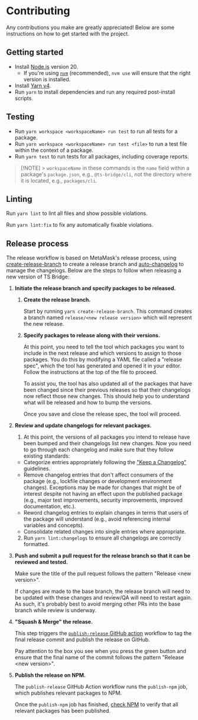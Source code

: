# Contributing

Any contributions you make are greatly appreciated! Below are some instructions
on how to get started with the project.

## Getting started

- Install [Node.js](https://nodejs.org) version 20.
  - If you're using [`nvm`](https://github.com/nvm-sh/nvm#installing-and-updating)
    (recommended), `nvm use` will ensure that the right version is installed.
- Install [Yarn v4](https://yarnpkg.com/getting-started/install).
- Run `yarn` to install dependencies and run any required post-install scripts.

## Testing

- Run `yarn workspace <workspaceName> run test` to run all tests for a package.
- Run `yarn workspace <workspaceName> run test <file>` to run a test file within
  the context of a package.
- Run `yarn test` to run tests for all packages, including coverage reports.

> [!NOTE] > `workspaceName` in these commands is the `name` field within a package's
> `package.json`, e.g., `@ts-bridge/cli`, not the directory where it is located,
> e.g., `packages/cli`.

## Linting

Run `yarn lint` to lint all files and show possible violations.

Run `yarn lint:fix` to fix any automatically fixable violations.

## Release process

The release workflow is based on MetaMask's release process, using
[create-release-branch](https://github.com/MetaMask/create-release-branch) to
create a release branch and
[auto-changelog](https://github.com/MetaMask/auto-changelog) to manage the
changelogs. Below are the steps to follow when releasing a new version of TS
Bridge:

1. **Initiate the release branch and specify packages to be released.**

   1. **Create the release branch.**

      Start by running `yarn create-release-branch`. This command creates a
      branch named `release/<new release version>` which will represent the new
      release.

   2. **Specify packages to release along with their versions.**

      At this point, you need to tell the tool which packages you want to
      include in the next release and which versions to assign to those
      packages. You do this by modifying a YAML file called a "release spec",
      which the tool has generated and opened it in your editor. Follow the
      instructions at the top of the file to proceed.

      To assist you, the tool has also updated all of the packages that have
      been changed since their previous releases so that their changelogs now
      reflect those new changes. This should help you to understand what will be
      released and how to bump the versions.

      Once you save and close the release spec, the tool will proceed.

2. **Review and update changelogs for relevant packages.**

   1. At this point, the versions of all packages you intend to release have
      been bumped and their changelogs list new changes. Now you need to go
      through each changelog and make sure that they follow existing standards:

   - Categorize entries appropriately following the
     ["Keep a Changelog"](https://keepachangelog.com/en/1.0.0/) guidelines.
   - Remove changelog entries that don't affect consumers of the package (e.g.,
     lockfile changes or development environment changes). Exceptions may be
     made for changes that might be of interest despite not having an effect
     upon the published package (e.g., major test improvements, security
     improvements, improved documentation, etc.).
   - Reword changelog entries to explain changes in terms that users of the
     package will understand (e.g., avoid referencing internal variables and
     concepts).
   - Consolidate related changes into single entries where appropriate.

   2. Run `yarn lint:changelogs` to ensure all changelogs are correctly
      formatted.

3. **Push and submit a pull request for the release branch so that it can be
   reviewed and tested.**

   Make sure the title of the pull request follows the pattern "Release
   \<new version\>".

   If changes are made to the base branch, the release branch will need to be
   updated with these changes and review/QA will need to restart again. As such,
   it's probably best to avoid merging other PRs into the base branch while
   review is underway.

4. **"Squash & Merge" the release.**

   This step triggers the
   [`publish-release` GitHub action](https://github.com/MetaMask/action-publish-release)
   workflow to tag the final release commit and publish the release on GitHub.

   Pay attention to the box you see when you press the green button and ensure
   that the final name of the commit follows the pattern
   "Release \<new version\>".

5. **Publish the release on NPM.**

   The `publish-release` GitHub Action workflow runs the `publish-npm` job,
   which publishes relevant packages to NPM.

   Once the `publish-npm` job has finished,
   [check NPM](https://npms.io/search?q=scope%3Ats-bridge) to verify that all
   relevant packages has been published.

